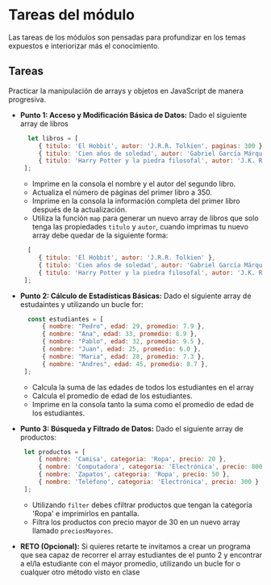 # Tareas del módulo

Las tareas de los módulos son pensadas para profundizar en los temas expuestos e interiorizar más el conocimiento. 

## Tareas
Practicar la manipulación de arrays y objetos en JavaScript de manera progresiva.

 - **Punto 1: Acceso y Modificación Básica de Datos:** Dado el siguiente array de libros
   ```javascript
     let libros = [
        { titulo: 'El Hobbit', autor: 'J.R.R. Tolkien', paginas: 300 },
        { titulo: 'Cien años de soledad', autor: 'Gabriel García Márquez', paginas: 400 },
        { titulo: 'Harry Potter y la piedra filosofal', autor: 'J.K. Rowling', paginas: 350 }
    ];
   ```
    - Imprime en la consola el nombre y el autor del segundo libro.
    - Actualiza el número de páginas del primer libro a 350.
    - Imprime en la consola la información completa del primer libro después de la actualización.
    - Utiliza la función `map` para generar un nuevo array de libros que solo tenga las propiedades `titulo` y `autor`, cuando imprimas tu nuevo array debe quedar de la siguiente forma:
  
   ```javascript
     [
        { titulo: 'El Hobbit', autor: 'J.R.R. Tolkien' },
        { titulo: 'Cien años de soledad', autor: 'Gabriel García Márquez' },
        { titulo: 'Harry Potter y la piedra filosofal', autor: 'J.K. Rowling' }
    ];
   ```

- **Punto 2: Cálculo de Estadísticas Básicas:** Dado el siguiente array de estudaintes y utilizando un bucle for:
    ```javascript
      const estudiantes = [
          { nombre: "Pedro", edad: 29, promedio: 7.9 },
          { nombre: "Ana", edad: 33, promedio: 8.9 },
          { nombre: "Pablo", edad: 32, promedio: 9.5 },
          { nombre: "Juan", edad: 25, promedio: 6.0 },
          { nombre: "Maria", edad: 28, promedio: 7.3 },
          { nombre: "Andres", edad: 45, promedio: 8.7 },
     ];
    ```
    - Calcula la suma de las edades de todos los estudiantes en el array
    - Calcula el promedio de edad de los estudiantes.
    - Imprime en la consola tanto la suma como el promedio de edad de los estudiantes.


- **Punto 3: Búsqueda y Filtrado de Datos:** Dado el siguiente array de productos:
    ```javascript
     let productos = [
         { nombre: 'Camisa', categoria: 'Ropa', precio: 20 },
         { nombre: 'Computadora', categoria: 'Electrónica', precio: 800 },
         { nombre: 'Zapatos', categoria: 'Ropa', precio: 50 },
         { nombre: 'Teléfono', categoria: 'Electrónica', precio: 300 }
     ];

    ```
    
    - Utilizando `filter` debes cfiltrar productos que tengan la categoría 'Ropa' e imprimirlos en pantalla.
    - Filtra los productos con precio mayor de 30 en un nuevo array llamado `preciosMayores`.

- **RETO (Opcional):** Si quieres retarte te invitamos a crear un programa que sea capaz de recorrer el array estudiantes de el punto 2 y encontrar a el/la estudiante con el mayor promedio, utilizando un bucle for o cualquer otro método visto en clase
